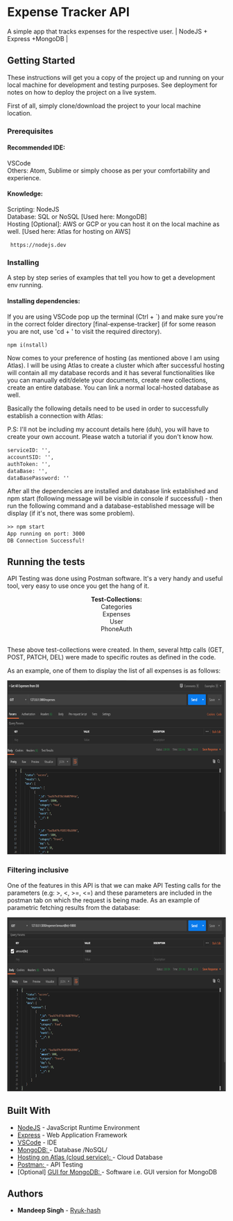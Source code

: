 # Expense Tracker API

A simple app that tracks expenses for the respective user. | NodeJS + Express +MongoDB |

## Getting Started

These instructions will get you a copy of the project up and running on your local machine for development and testing purposes. See deployment for notes on how to deploy the project on a live system.

First of all, simply clone/download the project to your local machine location.

### Prerequisites

#### Recommended IDE: 
VSCode  
Others: Atom, Sublime or simply choose as per your comfortability and experience.  

#### Knowledge: 
 Scripting: NodeJS  
 Database: SQL or NoSQL [Used here: MongoDB]  
 Hosting [Optional]: AWS or GCP or you can host it on the local machine as well. [Used here: Atlas for hosting on AWS]  

```
 https://nodejs.dev
```

### Installing

A step by step series of examples that tell you how to get a development env running.

#### Installing dependencies:
If you are using VSCode pop up the terminal (Ctrl + \`) and make sure you're in the correct folder directory [final-expense-tracker] (if for some reason you are not, use 'cd + <dir-name>' to visit the required directory).  

```
npm i(nstall)
```
Now comes to your preference of hosting (as mentioned above I am using Atlas). I will be using Atlas to create a cluster which after successful hosting will contain all my database records and it has several functionalities like you can manually edit/delete your documents, create new collections, create an entire database. You can link a normal local-hosted database as well.   

Basically the following details need to be used in order to successfully establish a connection with Atlas:  
  
P.S: I'll not be including my account details here (duh), you will have to create your own account. Please watch a tutorial if you don't know how.  
```
serviceID: '',  
accountSID: '',  
authToken: '',  
dataBase: '',  
dataBasePassword: ''  
```
  
After all the dependencies are installed and database link established and npm start (following message will be visible in console if successful) - then run the following command and a database-established message will be display (if it's not, there was some problem).  


```
>> npm start  
App running on port: 3000
DB Connection Successful!
```  
  
## Running the tests

API Testing was done using Postman software. It's a very handy and useful tool, very easy to use once you get the hang of it.  
  
<p align="center">
 <b>Test-Collections:</b>
 <br>
 Categories<br>Expenses<br>User<br>PhoneAuth
 <br><br>
</p>

These above test-collections were created. In them, several http calls (GET, POST, PATCH, DEL) were made to specific routes as defined in the code.  
  
As an example, one of them to display the list of all expenses is as follows:  
  
<p align="center">
  <img alt="ReturnsAllExpensesFromDatabase" width="800" height="400" src="/public/images/returnExpenses.png">
</p> 
  
### Filtering inclusive

One of the features in this API is that we can make API Testing calls for the parameters (e.g: >, <, >=, <=) and these parameters are included in the postman <route> tab on which the request is being made. As an example of parametric fetching results from the database:   
<p align="center">
  <img alt="ReturnsParametricExpensesFromDatabase" width="800" height="400" src="/public/images/parametricExpenses.png">
</p>  
     
## Built With

* [NodeJS](https://nodejs.org/en/download/) - JavaScript Runtime Environment
* [Express](https://nodejs.org/en/download/) - Web Application Framework
* [VSCode](https://code.visualstudio.com/download) - IDE
* [MongoDB: ](https://www.mongodb.com/download-center/community) - Database /NoSQL/
* [Hosting on Atlas (cloud service): ](https://www.mongodb.com/cloud/atlas ) - Cloud Database
* [Postman: ](https://www.postman.com) - API Testing
* [Optional] [GUI for MongoDB: ](https://www.mongodb.com/products/compass) - Software i.e. GUI version for MongoDB


## Authors

* **Mandeep Singh** - [Ryuk-hash](https://github.com/ryuk-hash)
